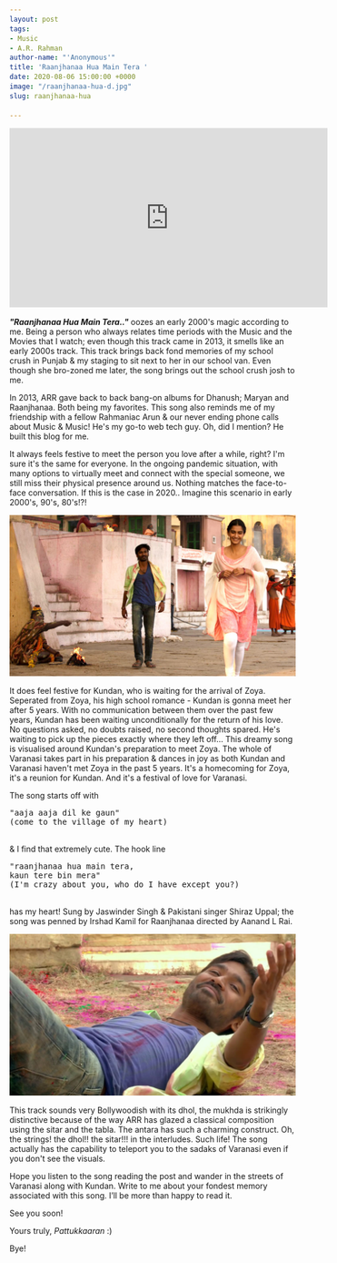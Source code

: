```yaml
---
layout: post
tags:
- Music
- A.R. Rahman
author-name: "'Anonymous'"
title: 'Raanjhanaa Hua Main Tera '
date: 2020-08-06 15:00:00 +0000
image: "/raanjhanaa-hua-d.jpg"
slug: raanjhanaa-hua

---
```

<iframe width="560" height="315" src="https://www.youtube.com/embed/vgm1u2gPxzw" frameborder="0" allow="accelerometer; autoplay; encrypted-media; gyroscope; picture-in-picture" allowfullscreen></iframe>
<br>

**_"Raanjhanaa Hua Main Tera.."_** oozes an early 2000's magic according to me. Being a person who always relates time periods with the Music and the Movies that I watch; even though this track came in 2013, it smells like an early 2000s track. This track brings back fond memories of my school crush in Punjab & my staging to sit next to her in our school van. Even though she bro-zoned me later, the song brings out the school crush josh to me.

In 2013, ARR gave back to back bang-on albums for Dhanush; Maryan and Raanjhanaa. Both being my favorites. This song also reminds me of my friendship with a fellow Rahmaniac Arun & our never ending phone calls about Music & Music! He's my go-to web tech guy. Oh, did I mention? He built this blog for me.

It always feels festive to meet the person you love after a while, right? I'm sure it's the same for everyone. In the ongoing pandemic situation, with many options to virtually meet and connect with the special someone, we still miss their physical presence around us. Nothing matches the face-to-face conversation. If this is the case in 2020.. Imagine this scenario in early 2000's, 90's, 80's!?!

![](/img/raanjhanaa-hua.jpg)

It does feel festive for Kundan, who is waiting for the arrival of Zoya. Seperated from Zoya, his high school romance - Kundan is gonna meet her after 5 years. With no communication between them over the past few years, Kundan has been waiting unconditionally for the return of his love. No questions asked, no doubts raised, no second thoughts spared. He's waiting to pick up the pieces exactly where they left off... This dreamy song is visualised around Kundan's preparation to meet Zoya. The whole of Varanasi takes part in his preparation & dances in joy as both Kundan and Varanasi haven't met Zoya in the past 5 years. It's a homecoming for Zoya, it's a reunion for Kundan. And it's a festival of love for Varanasi.

The song starts off with

<pre>
"aaja aaja dil ke gaun"
(come to the village of my heart)
</pre>
<br>
& I find that extremely cute. The hook line

<pre>
"raanjhanaa hua main tera,
kaun tere bin mera"
(I'm crazy about you, who do I have except you?)
</pre>
<br>
has my heart! Sung by Jaswinder Singh & Pakistani singer Shiraz Uppal; the song was penned by Irshad Kamil for Raanjhanaa directed by Aanand L Rai.

![](/img/raanjhanaa-hua-varanasi.jpg)

This track sounds very Bollywoodish with its dhol, the mukhda is strikingly distinctive because of the way ARR has glazed a classical composition using the sitar and the tabla. The antara has such a charming construct. Oh, the strings! the dhol!! the sitar!!! in the interludes. Such life! The song actually has the capability to teleport you to the sadaks of Varanasi even if you don't see the visuals.

Hope you listen to the song reading the post and wander in the streets of Varanasi along with Kundan. Write to me about your fondest memory associated with this song. I’ll be more than happy to read it.

See you soon!

Yours truly,
_Pattukkaaran_ :)

Bye!